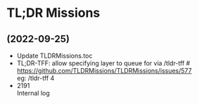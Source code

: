 # TL;DR Missions

##  (2022-09-25)
 

- Update TLDRMissions.toc  
- TL;DR-TFF: allow specifying layer to queue for via /tldr-tff #  
    https://github.com/TLDRMissions/TLDRMissions/issues/577  
    eg: /tldr-tff 4  
- 2191  
    Internal log  
